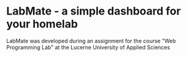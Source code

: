 # LabMate - a simple dashboard for your homelab


LabMate was developed during an assignment for the course "Web Programming Lab" at the Lucerne University of Applied Sciences
